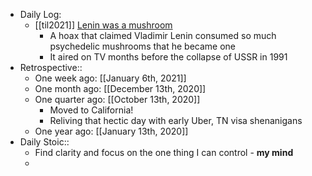 - Daily Log:
    - [[til2021]] [Lenin was a mushroom](https://en.wikipedia.org/wiki/Lenin_was_a_mushroom)
        - A hoax that claimed Vladimir Lenin consumed so much psychedelic mushrooms that he became one
        - It aired on TV months before the collapse of USSR in 1991
- Retrospective::
    - One week ago: [[January 6th, 2021]]
    - One month ago: [[December 13th, 2020]]
    - One quarter ago: [[October 13th, 2020]]
        - Moved to California!
        - Reliving that hectic day with early Uber, TN visa shenanigans
    - One year ago: [[January 13th, 2020]]
- Daily Stoic::
    - Find clarity and focus on the one thing I can control - **my mind**
    -
